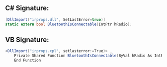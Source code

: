 
## C# Signature:
```cs
[DllImport("irprops.dll", SetLastError=true)]
static extern bool BluetoothIsConnectable(IntPtr hRadio);
```

## VB Signature:
```cs
<DllImport("irprops.cpl", setlasterror:=True)> _
    Private Shared Function BluetoothIsConnectable(ByVal hRadio As IntPtr) As Integer
    End Function
```
